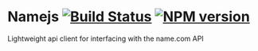 # Namejs [![Build Status](https://travis-ci.org/dadleyy/namejs.svg?branch=master)](https://travis-ci.org/dadleyy/namejs) [![NPM version](https://badge.fury.io/js/namejs.svg)](http://badge.fury.io/js/namejs)

Lightweight api client for interfacing with the name.com API
